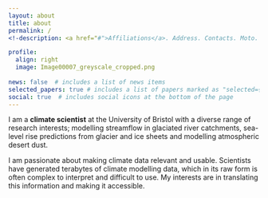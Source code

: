 ```yaml
---
layout: about
title: about
permalink: /
<!-description: <a href="#">Affiliations</a>. Address. Contacts. Moto. Etc.

profile:
  align: right
  image: Image00007_greyscale_cropped.png
  
news: false  # includes a list of news items
selected_papers: true # includes a list of papers marked as "selected={true}"
social: true  # includes social icons at the bottom of the page
---
```

I am a **climate scientist** at the University of Bristol with a diverse range of research interests; modelling streamflow in glaciated river catchments, sea-level rise predictions from glacier and ice sheets and modelling atmospheric desert dust. 

I am passionate about making climate data relevant and usable. Scientists have generated terabytes of climate modelling data, which in its raw form is often complex to interpret and difficult to use. My interests are in translating this information and making it accessible. 

